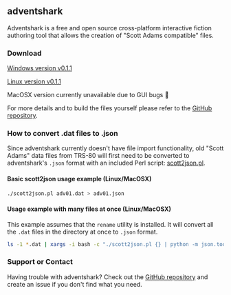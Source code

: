 ## adventshark

Adventshark is a free and open source cross-platform interactive fiction authoring tool that allows the creation of "Scott Adams compatible" files.

### Download

[Windows version v0.1.1](https://github.com/pdxiv/adventshark/releases/download/v0.1.1/adventshark_windows_v0.1.1.zip)

[Linux version v0.1.1](https://github.com/pdxiv/adventshark/releases/download/v0.1.1/adventshark_linux_v0.1.1.zip)

MacOSX version currently unavailable due to GUI bugs 🤒

For more details and to build the files yourself please refer to the [GitHub repository](https://github.com/pdxiv/adventshark).

### How to convert .dat files to .json

Since adventshark currently doesn't have file import functionality, old "Scott Adams" data files from TRS-80 will first need to be converted to adventshark's `.json` format with an included Perl script: [scott2json.pl](scott2json.pl).

#### Basic scott2json usage example (Linux/MacOSX)

```bash
./scott2json.pl adv01.dat > adv01.json
```

#### Usage example with many files at once (Linux/MacOSX)

This example assumes that the `rename` utility is installed. It will convert all the `.dat` files in the directory at once to `.json` format.

```bash
ls -1 *.dat | xargs -i bash -c "./scott2json.pl {} | python -m json.tool > {}.json" ; rename -f 's/.dat.json$/.json/' *.dat.json
```

### Support or Contact

Having trouble with adventshark? Check out the [GitHub repository](https://github.com/pdxiv/adventshark) and create an issue if you don't find what you need.
